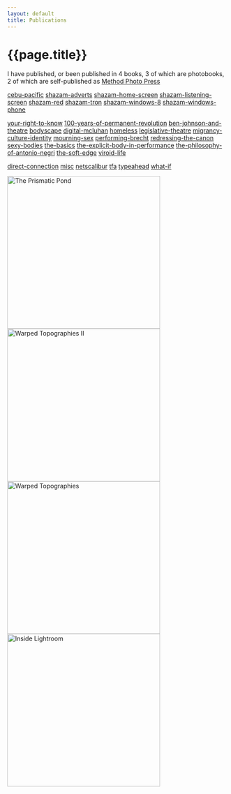 ```yaml
---
layout: default
title: Publications
---
```


# {{page.title}}

I have published, or been published in 4 books, 3 of which are photobooks, 2 of which are self-published as [Method Photo Press](https://methodphotopress.uk)

[cebu-pacific](/method/appscebu-pacific)
[shazam-adverts](/method/appsshazam-adverts)
[shazam-home-screen](/method/appsshazam-home-screen)
[shazam-listening-screen](/method/appsshazam-listening-screen)
[shazam-red](/method/appsshazam-red)
[shazam-tron](/method/appsshazam-tron)
[shazam-windows-8](/method/appsshazam-windows-8)
[shazam-windows-phone](/method/appsshazam-windows-phone)

[your-right-to-know](/method/booksyour-right-to-know)
[100-years-of-permanent-revolution](/method/books100-years-of-permanent-revolution)
[ben-johnson-and-theatre](/method/booksben-johnson-and-theatre)
[bodyscape](/method/booksbodyscape)
[digital-mcluhan](/method/booksdigital-mcluhan)
[homeless](/method/bookshomeless)
[legislative-theatre](/method/bookslegislative-theatre)
[migrancy-culture-identity](/method/booksmigrancy-culture-identity)
[mourning-sex](/method/booksmourning-sex)
[performing-brecht](/method/booksperforming-brecht)
[redressing-the-canon](/method/booksredressing-the-canon)
[sexy-bodies](/method/bookssexy-bodies)
[the-basics](/method/booksthe-basics)
[the-explicit-body-in-performance](/method/booksthe-explicit-body-in-performance)
[the-philosophy-of-antonio-negri](/method/booksthe-philosophy-of-antonio-negri)
[the-soft-edge](/method/booksthe-soft-edge)
[viroid-life](/method/booksviroid-life)

[direct-connection](/method/webdirect-connection)
[misc](/method/webmisc)
[netscalibur](/method/webnetscalibur)
[tfa](/method/webtfa)
[typeahead](/method/webtypeahead)
[what-if](/method/webwhat-if)

<article class="container">
	<div class="item right">
		<a href="apps">
			<img src="/method/assets/thumbs/publications.jpg" width="350px" height="350px" alt="The Prismatic Pond" />
		</a>
	</div>
	<div class="item rightimage">
		<a href="web">
			<img src="/method/assets/thumbs/warpedtopographiesii.jpg" width="350px" height="350px" alt="Warped Topographies II" />
		</a>
	</div>
</article>	

<article class="container">
		<div class="item right">
		<a href="books">
			<img src="/method/assets/thumbs/warpedtopographies.jpg" width="350px" height="350px" alt="Warped Topographies" />
		</a>
	</div>
	<div class="item">
		<a href="publications">
			<img src="/method/assets/thumbs/insidelightroom.jpg" width="350px" height="350px" alt="Inside Lightroom" />
		</a>
	</div>
</article>